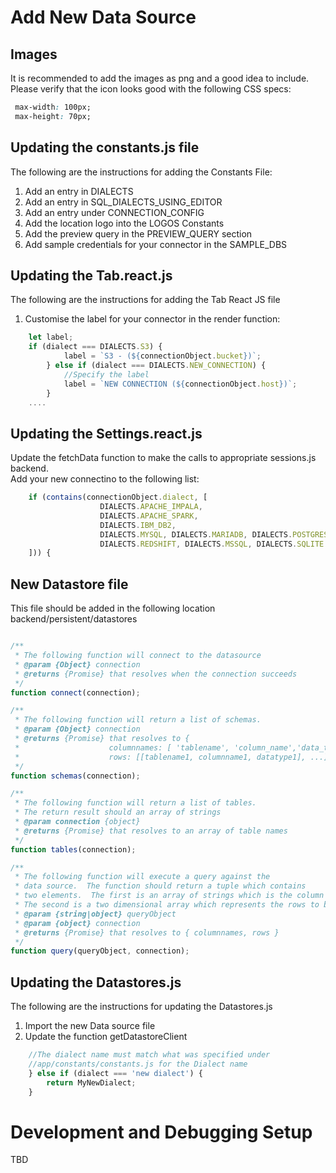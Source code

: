 # Add New Data Source

## Images
It is recommended to add the images as png and a good idea to include.  
Please verify that the icon looks good with the following CSS specs:
```css
 max-width: 100px;
 max-height: 70px;
```

## Updating the constants.js file
The following are the instructions for adding the Constants File:
1. Add an entry in DIALECTS
2. Add an entry in SQL_DIALECTS_USING_EDITOR
3. Add an entry under CONNECTION_CONFIG
4. Add the location logo into the LOGOS Constants  
5. Add the preview query in the PREVIEW_QUERY section
6. Add sample credentials for your connector in the SAMPLE_DBS 

## Updating the Tab.react.js 
The following are the instructions for adding the Tab React JS file
1. Customise the label for your connector in the render function:

```javascript
    let label;
    if (dialect === DIALECTS.S3) {
            label = `S3 - (${connectionObject.bucket})`;
        } else if (dialect === DIALECTS.NEW_CONNECTION) {
            //Specify the label
            label = `NEW CONNECTION (${connectionObject.host})`;
        }
    ....
```

## Updating the Settings.react.js
Update the fetchData function to make the calls to appropriate sessions.js backend.  
Add your new connectino to the following list:

```javascript
    if (contains(connectionObject.dialect, [
                    DIALECTS.APACHE_IMPALA,
                    DIALECTS.APACHE_SPARK,
                    DIALECTS.IBM_DB2,
                    DIALECTS.MYSQL, DIALECTS.MARIADB, DIALECTS.POSTGRES,
                    DIALECTS.REDSHIFT, DIALECTS.MSSQL, DIALECTS.SQLITE
    ])) {
```

## New Datastore file
This file should be added in the following location
backend/persistent/datastores

```javascript

/**
 * The following function will connect to the datasource
 * @param {Object} connection
 * @returns {Promise} that resolves when the connection succeeds
 */ 
function connect(connection);

/**
 * The following function will return a list of schemas.  
 * @param {Object} connection 
 * @returns {Promise} that resolves to { 
 *                    columnnames: [ 'tablename', 'column_name','data_type' ], 
 *                    rows: [[tablename1, columnname1, datatype1], ...]] }
 */
function schemas(connection);

/**
 * The following function will return a list of tables.  
 * The return result should an array of strings
 * @param connection {object}
 * @returns {Promise} that resolves to an array of table names
 */
function tables(connection);

/**
 * The following function will execute a query against the 
 * data source.  The function should return a tuple which contains 
 * two elements.  The first is an array of strings which is the column names
 * The second is a two dimensional array which represents the rows to be displayed
 * @param {string|object} queryObject
 * @param {object} connection
 * @returns {Promise} that resolves to { columnnames, rows }
 */ 
function query(queryObject, connection); 

```

## Updating the Datastores.js 
The following are the instructions for updating the Datastores.js

1. Import the new Data source file
2. Update the function getDatastoreClient
``` javascript
    //The dialect name must match what was specified under
    //app/constants/constants.js for the Dialect name
    } else if (dialect === 'new dialect') {
        return MyNewDialect;
    }
```
# Development and Debugging Setup
TBD
